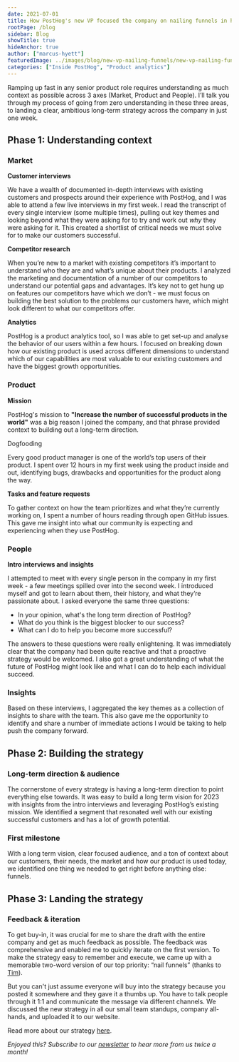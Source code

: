 ```yaml
---
date: 2021-07-01
title: How PostHog's new VP focused the company on nailing funnels in his first week
rootPage: /blog
sidebar: Blog
showTitle: true
hideAnchor: true
author: ["marcus-hyett"]
featuredImage: ../images/blog/new-vp-nailing-funnels/new-vp-nailing-funnels.png
categories: ["Inside PostHog", "Product analytics"]
---
```


Ramping up fast in any senior product role requires understanding as much context as possible across 3 axes (Market, Product and People). I’ll talk you through my process of going from zero understanding in these three areas, to landing a clear, ambitious long-term strategy across the company in just one week.

## Phase 1: Understanding context

### Market

**Customer interviews**

We have a wealth of documented in-depth interviews with existing customers and prospects around their experience with PostHog, and I was able to attend a few live interviews in my first week. I read the transcript of every single interview (some multiple times), pulling out key themes and looking beyond what they were asking for to try and work out _why_ they were asking for it. This created a shortlist of critical needs we must solve for to make our customers successful.

**Competitor research**

When you’re new to a market with existing competitors it’s important to understand who they are and what’s unique about their products. I analyzed the marketing and documentation of a number of our competitors to understand our potential gaps and advantages. It’s key not to get hung up on features our competitors have which we don’t - we must focus on building the best solution to the problems our customers have, which might look different to what our competitors offer.

**Analytics**

PostHog is a product analytics tool, so I was able to get set-up and analyse the behavior of our users within a few hours. I focused on breaking down how our existing product is used across different dimensions to understand which of our capabilities are most valuable to our existing customers and have the biggest growth opportunities.

### Product

**Mission**

PostHog's mission to **"Increase the number of successful products in the world"** was a big reason I joined the company, and that phrase provided context to building out a long-term direction.

Dogfooding

Every good product manager is one of the world’s top users of their product. I spent over 12 hours in my first week using the product inside and out, identifying bugs, drawbacks and opportunities for the product along the way.

**Tasks and feature requests**

To gather context on how the team prioritizes and what they’re currently working on, I spent a number of hours reading through open GitHub issues. This gave me insight into what our community is expecting and experiencing when they use PostHog.

### People

**Intro interviews and insights**

I attempted to meet with every single person in the company in my first week - a few meetings spilled over into the second week. I introduced myself and got to learn about them, their history, and what they’re passionate about. I asked everyone the same three questions:    

* In your opinion, what's the long term direction of PostHog?
* What do you think is the biggest blocker to our success?
* What can I do to help you become more successful?

The answers to these questions were really enlightening. It was immediately clear that the company had been quite reactive and that a proactive strategy would be welcomed. I also got a great understanding of what the future of PostHog might look like and what I can do to help each individual succeed.

### Insights

Based on these interviews, I aggregated the key themes as a collection of insights to share with the team. This also gave me the opportunity to identify and share a number of immediate actions I would be taking to help push the company forward.

## Phase 2: Building the strategy 

### Long-term direction & audience

The cornerstone of every strategy is having a long-term direction to point everything else towards. It was easy to build a long term vision for 2023 with insights from the intro interviews and leveraging PostHog’s existing mission. We identified a segment that resonated well with our existing successful customers and has a lot of growth potential.

### First milestone

With a long term vision, clear focused audience, and a ton of context about our customers, their needs, the market and how our product is used today, we identified one thing we needed to get right before anything else: funnels. 

## Phase 3: Landing the strategy

### Feedback & iteration

To get buy-in, it was crucial for me to share the draft with the entire company and get as much feedback as possible. The feedback was comprehensive and enabled me to quickly iterate on the first version. To make the strategy easy to remember and execute, we came up with a memorable two-word version of our top priority: “nail funnels” (thanks to [Tim](https://posthog.com/handbook/company/team/marcus-hyett)). 

But you can't just assume everyone will buy into the strategy because you posted it somewhere and they gave it a thumbs up. You have to talk people through it 1:1 and communicate the message via different channels. We discussed the new strategy in all our small team standups, company all-hands, and uploaded it to our website.

Read more about our strategy [here](https://posthog.com/handbook/company/team/marcus-hyett).

_Enjoyed this? Subscribe to our [newsletter](/newsletter) to hear more from us twice a month!_

